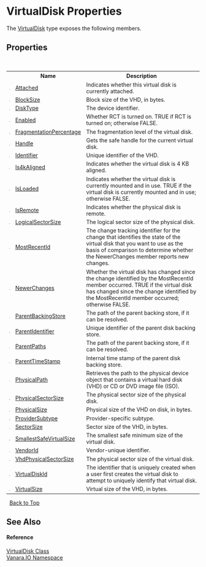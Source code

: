 # VirtualDisk Properties
 

The <a href="14596a99-aae8-0fef-6be2-950bbcd08026">VirtualDisk</a> type exposes the following members.


## Properties
&nbsp;<table><tr><th></th><th>Name</th><th>Description</th></tr><tr><td>![Public property](media/pubproperty.gif "Public property")</td><td><a href="895f7588-2fc5-43dc-79c0-d520ff2f4f79">Attached</a></td><td>
Indicates whether this virtual disk is currently attached.</td></tr><tr><td>![Public property](media/pubproperty.gif "Public property")</td><td><a href="e6d92adf-b8d3-c343-f09c-5884ff41f911">BlockSize</a></td><td>
Block size of the VHD, in bytes.</td></tr><tr><td>![Public property](media/pubproperty.gif "Public property")</td><td><a href="16d9b996-dc4d-af5a-28a8-2d5eb9253ce4">DiskType</a></td><td>
The device identifier.</td></tr><tr><td>![Public property](media/pubproperty.gif "Public property")</td><td><a href="07c4bfae-58c5-74bf-9f73-b5afa4e66be4">Enabled</a></td><td>
Whether RCT is turned on. TRUE if RCT is turned on; otherwise FALSE.</td></tr><tr><td>![Public property](media/pubproperty.gif "Public property")</td><td><a href="9595ea34-bb4c-9ca9-b56b-3354fc67f168">FragmentationPercentage</a></td><td>
The fragmentation level of the virtual disk.</td></tr><tr><td>![Public property](media/pubproperty.gif "Public property")</td><td><a href="f0e80297-59c9-5ca6-ec80-0c6b2d0ba425">Handle</a></td><td>
Gets the safe handle for the current virtual disk.</td></tr><tr><td>![Public property](media/pubproperty.gif "Public property")</td><td><a href="77b15763-e0f1-c460-45c5-ef076ed73544">Identifier</a></td><td>
Unique identifier of the VHD.</td></tr><tr><td>![Public property](media/pubproperty.gif "Public property")</td><td><a href="b3b7505b-350f-99e3-a8ff-01f4a05f1d75">Is4kAligned</a></td><td>
Indicates whether the virtual disk is 4 KB aligned.</td></tr><tr><td>![Public property](media/pubproperty.gif "Public property")</td><td><a href="fc6235e4-7dc0-f626-9413-0af4c30ddd08">IsLoaded</a></td><td>
Indicates whether the virtual disk is currently mounted and in use. TRUE if the virtual disk is currently mounted and in use; otherwise FALSE.</td></tr><tr><td>![Public property](media/pubproperty.gif "Public property")</td><td><a href="1c5cd0a6-3309-ce7b-3920-106a5293817e">IsRemote</a></td><td>
Indicates whether the physical disk is remote.</td></tr><tr><td>![Public property](media/pubproperty.gif "Public property")</td><td><a href="1207e714-90d0-344a-d8ad-6a5cb2a7dc63">LogicalSectorSize</a></td><td>
The logical sector size of the physical disk.</td></tr><tr><td>![Public property](media/pubproperty.gif "Public property")</td><td><a href="71fb124e-a114-5970-fcf4-7e3465b450f3">MostRecentId</a></td><td>
The change tracking identifier for the change that identifies the state of the virtual disk that you want to use as the basis of comparison to determine whether the NewerChanges member reports new changes.</td></tr><tr><td>![Public property](media/pubproperty.gif "Public property")</td><td><a href="5d6cd9a8-3bb5-549d-b676-de2d983e8095">NewerChanges</a></td><td>
Whether the virtual disk has changed since the change identified by the MostRecentId member occurred. TRUE if the virtual disk has changed since the change identified by the MostRecentId member occurred; otherwise FALSE.</td></tr><tr><td>![Public property](media/pubproperty.gif "Public property")</td><td><a href="525c5004-14cd-07a3-b99e-69ef9cf0aa1e">ParentBackingStore</a></td><td>
The path of the parent backing store, if it can be resolved.</td></tr><tr><td>![Public property](media/pubproperty.gif "Public property")</td><td><a href="0e3e7ae0-5a1b-699b-8605-b374fd98486f">ParentIdentifier</a></td><td>
Unique identifier of the parent disk backing store.</td></tr><tr><td>![Public property](media/pubproperty.gif "Public property")</td><td><a href="ddd14534-de0a-90ae-fcb7-7bfa4143738f">ParentPaths</a></td><td>
The path of the parent backing store, if it can be resolved.</td></tr><tr><td>![Public property](media/pubproperty.gif "Public property")</td><td><a href="15b013eb-6c38-d9fd-df71-8820ec83c95f">ParentTimeStamp</a></td><td>
Internal time stamp of the parent disk backing store.</td></tr><tr><td>![Public property](media/pubproperty.gif "Public property")</td><td><a href="3d5fbef5-d558-9564-b8f6-902256201ac1">PhysicalPath</a></td><td>
Retrieves the path to the physical device object that contains a virtual hard disk (VHD) or CD or DVD image file (ISO).</td></tr><tr><td>![Public property](media/pubproperty.gif "Public property")</td><td><a href="41288d54-2ab2-d27f-0e5f-d16727ec1d5e">PhysicalSectorSize</a></td><td>
The physical sector size of the physical disk.</td></tr><tr><td>![Public property](media/pubproperty.gif "Public property")</td><td><a href="0a43571b-b9dd-4b57-795f-4b2082f42830">PhysicalSize</a></td><td>
Physical size of the VHD on disk, in bytes.</td></tr><tr><td>![Public property](media/pubproperty.gif "Public property")</td><td><a href="a0333e36-171d-a41c-bd6c-5f9e7098a182">ProviderSubtype</a></td><td>
Provider-specific subtype.</td></tr><tr><td>![Public property](media/pubproperty.gif "Public property")</td><td><a href="cbef73a8-98af-544c-6141-cf92fd69d8de">SectorSize</a></td><td>
Sector size of the VHD, in bytes.</td></tr><tr><td>![Public property](media/pubproperty.gif "Public property")</td><td><a href="2867a069-8759-fae9-29d6-2152f53aa0b8">SmallestSafeVirtualSize</a></td><td>
The smallest safe minimum size of the virtual disk.</td></tr><tr><td>![Public property](media/pubproperty.gif "Public property")</td><td><a href="2bb415ee-232c-5073-4f94-be91ac38a476">VendorId</a></td><td>
Vendor-unique identifier.</td></tr><tr><td>![Public property](media/pubproperty.gif "Public property")</td><td><a href="83e4b811-6fbc-73be-9776-536136ba1955">VhdPhysicalSectorSize</a></td><td>
The physical sector size of the virtual disk.</td></tr><tr><td>![Public property](media/pubproperty.gif "Public property")</td><td><a href="e3d81565-60da-23f9-54f9-e29b2e917618">VirtualDiskId</a></td><td>
The identifier that is uniquely created when a user first creates the virtual disk to attempt to uniquely identify that virtual disk.</td></tr><tr><td>![Public property](media/pubproperty.gif "Public property")</td><td><a href="52f309bb-307a-7ac7-579e-b1e6dbc5c7a4">VirtualSize</a></td><td>
Virtual size of the VHD, in bytes.</td></tr></table>&nbsp;
<a href="#virtualdisk-properties">Back to Top</a>

## See Also


#### Reference
<a href="14596a99-aae8-0fef-6be2-950bbcd08026">VirtualDisk Class</a><br /><a href="d3362b0a-0ff5-4e50-dbee-d2c8d2fbae9f">Vanara.IO Namespace</a><br />